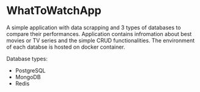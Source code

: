 # WhatToWatchApp
A simple application with data scrapping and 3 types of databases to compare their performances. 
Application contains infromation about best movies or TV series and the simple CRUD functionalities.
The environment of each databse is hosted on docker container.

Database types:
- PostgreSQL
- MongoDB
- Redis
